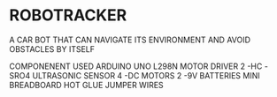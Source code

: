 # ROBOTRACKER
A CAR BOT THAT CAN NAVIGATE ITS ENVIRONMENT AND  AVOID OBSTACLES BY ITSELF

COMPONENENT USED 
ARDUINO  UNO
L298N MOTOR DRIVER
2 -HC -SRO4 ULTRASONIC SENSOR
4 -DC MOTORS
2 -9V BATTERIES
MINI BREADBOARD
HOT GLUE
JUMPER WIRES
